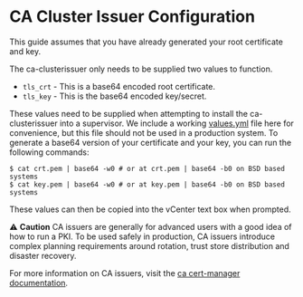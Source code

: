 # CA Cluster Issuer Configuration

This guide assumes that you have already generated your root certificate and
key. 

The ca-clusterissuer only needs to be supplied two values to function. 
- `tls_crt` - This is a base64 encoded root certificate. 
- `tls_key` - This is the base64 encoded key/secret. 

These values need to be supplied when attempting to install the ca-clusterissuer
into a supervisor. We include a working [values.yml](./values.yml) file here for convenience, but
this file should not be used in a production system. To generate a base64
version of your certificate and your key, you can run the following commands: 

```
$ cat crt.pem | base64 -w0 # or at crt.pem | base64 -b0 on BSD based systems
$ cat key.pem | base64 -w0 # or at key.pem | base64 -b0 on BSD based systems
```

These values can then be copied into the vCenter text box when prompted. 

⚠️ **Caution** CA issuers are generally for advanced users with a good idea of
how to run a PKI. To be used safely in production, CA issuers introduce complex
planning requirements around rotation, trust store distribution and disaster
recovery.

For more information on CA issuers, visit the [ca cert-manager
documentation](https://cert-manager.io/docs/configuration/ca/). 

